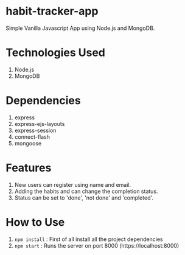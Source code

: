 # habit-tracker-app
Simple Vanilla Javascript App using Node.js and MongoDB.

# Technologies Used
1. Node.js
2. MongoDB

# Dependencies
1. express
2. express-ejs-layouts
3. express-session
4. connect-flash
5. mongoose

# Features
1. New users can register using name and email.
2. Adding the habits and can change the completion status.
3. Status can be set to 'done', 'not done' and 'completed'.

# How to Use
1. `npm install` : First of all install all the project dependencies
2. `npm start` : Runs the server on port 8000 (https://localhost:8000)
